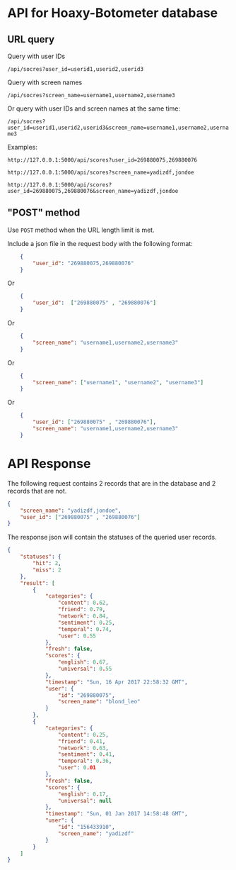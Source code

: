 # API for Hoaxy-Botometer database

## URL query

Query with user IDs

`/api/socres?user_id=userid1,userid2,userid3`

Query with screen names

`/api/socres?screen_name=username1,username2,username3`

Or query with user IDs and screen names at the same time:

`/api/socres?user_id=userid1,userid2,userid3&screen_name=username1,username2,username3`

Examples:

`http://127.0.0.1:5000/api/scores?user_id=269880075,269880076`

`http://127.0.0.1:5000/api/scores?screen_name=yadizdf,jondoe`

`http://127.0.0.1:5000/api/scores?user_id=269880075,269880076&screen_name=yadizdf,jondoe`

## "POST" method

Use `POST` method when the URL length limit is met.

Include a json file in the request body with the following format:

```json
    {
        "user_id": "269880075,269880076"
    }
```

Or

```json
    {
        "user_id":  ["269880075" , "269880076"]
    }
```



Or

```json
    {
        "screen_name": "username1,username2,username3"
    }
```

Or

```json
    {
        "screen_name": ["username1", "username2", "username3"]
    }
```

Or

```json
    {
        "user_id": ["269880075" , "269880076"],
        "screen_name": "username1,username2,username3"
    }
```

# API Response

The following request contains 2 records that are in the database and 2 records that are not.

```json
{
	"screen_name": "yadizdf,jondoe",
	"user_id": ["269880075" , "269880076"]
}
```

The response json will contain the statuses of the queried user records.

```json
{
    "statuses": {
        "hit": 2,
        "miss": 2
    },
    "result": [
        {
            "categories": {
                "content": 0.62,
                "friend": 0.79,
                "network": 0.84,
                "sentiment": 0.25,
                "temporal": 0.74,
                "user": 0.55
            },
            "fresh": false,
            "scores": {
                "english": 0.67,
                "universal": 0.55
            },
            "timestamp": "Sun, 16 Apr 2017 22:58:32 GMT",
            "user": {
                "id": "269880075",
                "screen_name": "blond_leo"
            }
        },
        {
            "categories": {
                "content": 0.25,
                "friend": 0.41,
                "network": 0.63,
                "sentiment": 0.41,
                "temporal": 0.36,
                "user": 0.01
            },
            "fresh": false,
            "scores": {
                "english": 0.17,
                "universal": null
            },
            "timestamp": "Sun, 01 Jan 2017 14:58:48 GMT",
            "user": {
                "id": "156433910",
                "screen_name": "yadizdf"
            }
        }
    ]
}
```

